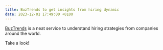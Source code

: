 ```yaml
---
title: BuzTrends to get insights from hiring dynamic
date: 2023-12-01 17:49:00 +0100
---
```




[BuzTrends](https://buztrends.com) is a neat service to understand hiring strategies from companies around the world.

Take a look!